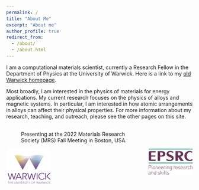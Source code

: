 ```yaml
---
permalink: /
title: "About Me"
excerpt: "About me"
author_profile: true
redirect_from: 
  - /about/
  - /about.html
---
```


I am a computational materials scientist, currently a Research Fellow in the Department of Physics at the University of Warwick. Here is a link to my <a href="https://warwick.ac.uk/fac/sci/hetsys/people/studentscohort1/woodgate/" target="_blank">old Warwick homepage</a>.

<!---
<figure class="align-center">
  <img src="{{ site.url }}{{ site.baseurl }}/images/ti_x_vnbmotaw_highlight.jpg" alt="">
  <figcaption>Visualising equilibrium atomic configurations for the Ti<sub>x</sub>VNbMoTaW high-entropy alloy.</figcaption>
</figure> 
-->

Most broadly, I am interested in the physics of materials for energy applications. My current research focuses on the physics of alloys and magnetic systems. In particular, I am interested in how atomic arrangements in alloys can affect their physical properties. For more information about my research, teaching, and outreach, please see the other pages on this site.

<figure style="width: 300px" class="align-center">
  <img src="{{ site.url }}{{ site.baseurl }}/images/mrs_fall.jpg" alt="">
  <figcaption>Presenting at the 2022 Materials Research Society (MRS) Fall Meeting in Boston, USA.</figcaption>
</figure> 

<img align='left' style='width: 120px' src='images/warwick_logo.png' alt='Warwick Logo'>

<img align='right' style='width: 120px' src='images/epsrc-logo.png' alt='EPSRC Logo'>

<!---
<img align='center' style='width: 400px' src='/images/l10_feni.png' alt='L10 FeNi'>
![image-center](/images/l10_feni.png){: .align-center}

<figure class="third">
	<img src="{{ site.url }}{{ site.baseurl }}/images/psi_k_2022.jpg">
	<img src="{{ site.url }}{{ site.baseurl }}/images/mrs_fall.jpg">
	<img src="{{ site.url }}{{ site.baseurl }}/images/mrs_spring_2024.jpg">
  <figcaption>Presenting at Psi-k European Electronic Structure Conference (left), the MRS Fall Meeting (centre), and the MRS Spring Meeting (right).</figcaption>
</figure>


-->
